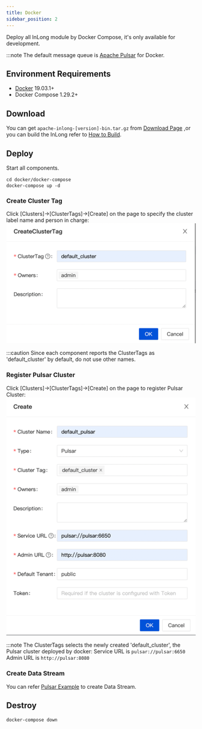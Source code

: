 ```yaml
---
title: Docker
sidebar_position: 2
---
```


Deploy all InLong module by Docker Compose, it's only available for development. 

:::note
The default message queue is [Apache Pulsar](https://pulsar.apache.org/docs/concepts-overview) for Docker.

## Environment Requirements
- [Docker](https://docs.docker.com/engine/install/) 19.03.1+
- Docker Compose 1.29.2+

## Download
You can get `apache-inlong-[version]-bin.tar.gz` from [Download Page](https://inlong.apache.org/download) ,or you can build the InLong refer to [How to Build](quick_start/how_to_build.md).

## Deploy
Start all components.
```shell
cd docker/docker-compose
docker-compose up -d
```
### Create Cluster Tag
Click [Clusters]->[ClusterTags]->[Create] on the page to specify the cluster label name and person in charge:
![](img/create_cluster_tag.png)

:::caution
Since each component reports the ClusterTags as 'default_cluster' by default, do not use other names.

### Register Pulsar Cluster
Click [Clusters]->[ClusterTags]->[Create] on the page to register Pulsar Cluster:
![](img/create_pulsar_cluster.png)

:::note
The ClusterTags selects the newly created 'default_cluster', the Pulsar cluster deployed by docker:
Service URL is `pulsar://pulsar:6650`
Admin URL is `http://pulsar:8080`

### Create Data Stream
You can refer [Pulsar Example](quick_start/pulsar_example.md) to create Data Stream.

## Destroy
```shell
docker-compose down
```
